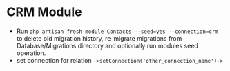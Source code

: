 # CRM Module

- Run `php artisan fresh-module Contacts --seed=yes --connection=crm` to delete old migration history, re-migrate migrations from Database/Migrations directory and optionally run modules seed operation.
- set connection for relation `->setConnection('other_connection_name')->`
